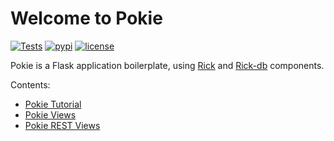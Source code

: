 # Welcome to Pokie


[![Tests](https://github.com/oddbit-project/pokie/workflows/Tests/badge.svg?branch=master)](https://github.com/oddbit-project/pokie/actions)
[![pypi](https://img.shields.io/pypi/v/pokie.svg)](https://pypi.org/project/pokie/)
[![license](https://img.shields.io/pypi/l/pokie.svg)](https://git.oddbit.org/OddBit/pokie/src/branch/master/LICENSE)


Pokie is a Flask application boilerplate, using [Rick](https://git.oddbit.org/OddBit/rick) and 
[Rick-db](https://git.oddbit.org/OddBit/rick_db) components.

Contents:
- [Pokie Tutorial](tutorial/tutorial.md)
- [Pokie Views](views/index.md)
- [Pokie REST Views](views/rest.md)

